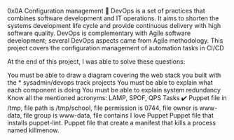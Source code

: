 0x0A Configuration management 🔧
DevOps is a set of practices that combines software development and IT operations. It aims to shorten the systems development life cycle and provide continuous delivery with high software quality. DevOps is complementary with Agile software development; several DevOps aspects came from Agile methodology. This project covers the configuration management of automation tasks in CI/CD

At the end of this project, I was able to solve these questions:

You must be able to draw a diagram covering the web stack you built with the * sysadmin/devops track projects
You must be able to explain what each component is doing
You must be able to explain system redundancy
Know all the mentioned acronyms: LAMP, SPOF, QPS
Tasks ✔️
Puppet file in /tmp, file path is /tmp/school, file permission is 0744, file owner is www-data, file group is www-data, file contains I love Puppet
Puppet file that installs puppet-lint.
Puppet file that create a manifest that kills a process named killmenow.
